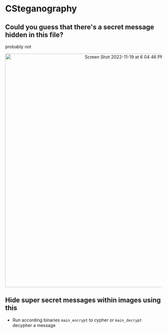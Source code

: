 # CSteganography

## Could you guess that there's a secret message hidden in this file?
probably not
<p align="center">
<img width="752" alt="Screen Shot 2022-11-19 at 6 04 46 PM" src="https://user-images.githubusercontent.com/73864341/202879246-ddcb46df-63c6-4f36-9a97-24df96ce2ed3.png">
</p>

## Hide super secret messages within images using this

* Run according binaries `main_encrypt` to cypher or `main_decrypt` decypher a message  
